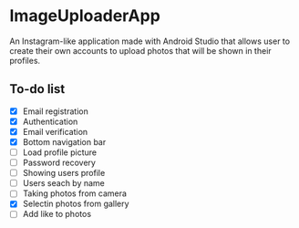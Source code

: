 # ImageUploaderApp

An Instagram-like application made with Android Studio that allows user to create their own accounts to upload photos that will be shown in their profiles.

## To-do list

- [x] Email registration
- [x] Authentication
- [x] Email verification
- [x] Bottom navigation bar
- [ ] Load profile picture
- [ ] Password recovery 
- [ ] Showing users profile
- [ ] Users seach by name
- [ ] Taking photos from camera
- [x] Selectin photos from gallery
- [ ] Add like to photos
